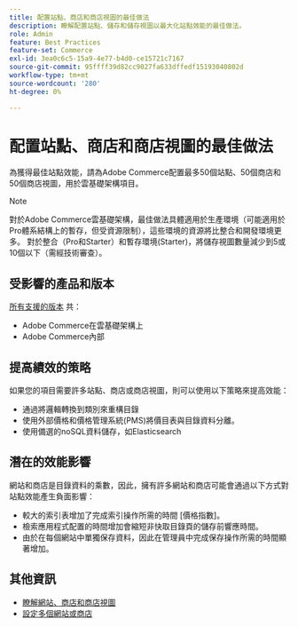 ```yaml
---
title: 配置站點、商店和商店視圖的最佳做法
description: 瞭解配置站點、儲存和儲存視圖以最大化站點效能的最佳做法。
role: Admin
feature: Best Practices
feature-set: Commerce
exl-id: 3ea0c6c5-15a9-4e77-b4d0-ce15721c7167
source-git-commit: 95ffff39d82cc9027fa633dffedf15193040802d
workflow-type: tm+mt
source-wordcount: '280'
ht-degree: 0%

---
```


# 配置站點、商店和商店視圖的最佳做法

為獲得最佳站點效能，請為Adobe Commerce配置最多50個站點、50個商店和50個商店視圖，用於雲基礎架構項目。

>[!NOTE]
>
>對於Adobe Commerce雲基礎架構，最佳做法具體適用於生產環境（可能適用於Pro體系結構上的暫存，但受資源限制），這些環境的資源將比整合和開發環境更多。 對於整合（Pro和Starter）和暫存環境(Starter)，將儲存視圖數量減少到5或10個以下（需經技術審查）。

## 受影響的產品和版本

[所有支援的版本](../../../release/versions.md) 共：

- Adobe Commerce在雲基礎架構上
- Adobe Commerce內部

## 提高績效的策略

如果您的項目需要許多站點、商店或商店視圖，則可以使用以下策略來提高效能：

- 通過將邏輯轉換到類別來重構目錄
- 使用外部價格和價格管理系統(PMS)將價目表與目錄資料分離。
- 使用備選的noSQL資料儲存，如Elasticsearch

## 潛在的效能影響

網站和商店是目錄資料的乘數，因此，擁有許多網站和商店可能會通過以下方式對站點效能產生負面影響：

- 較大的索引表增加了完成索引操作所需的時間 [價格指數]。
- 檢索應用程式配置的時間增加會縮短非快取目錄頁的儲存前響應時間。
- 由於在每個網站中單獨保存資料，因此在管理員中完成保存操作所需的時間顯著增加。


## 其他資訊

- [瞭解網站、商店和商店視圖](https://devdocs.magento.com/cloud/configure/configure-best-practices.html#sites)
- [設定多個網站或商店](https://devdocs.magento.com/cloud/project/project-multi-sites.html)
